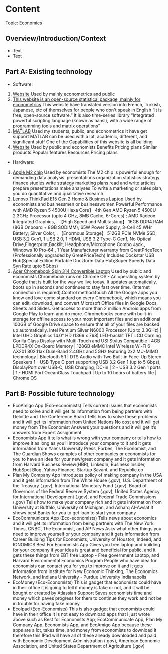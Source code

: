 # Content
Topic: Economics

## Overview/Introduction/Context
* Text
* Text

## Part A: Existing technology
* Software:
1) [Website](https://images.sftcdn.net/images/t_app-icon-m/p/93a14b7c-96d4-11e6-b980-00163ed833e7/1884510348/gretl-1884510348.png)
Used by mainly econometrics and public
2) [This website is an open-source statistical package, mainly for econometrics](https://gretl.sourceforge.net/)
This website have translated version into French, Turkish, Japanese, etc of themselves for people who don't speak in English
“It is free, open-source software.”
It is also time-series library
“Integrated powerful scripting language (known as hansl), with a wide range of programming tools and matrix operations”
3) [MATLAB](https://upload.wikimedia.org/wikipedia/commons/2/21/Matlab_Logo.png)
Used my students, public, and econometrics
It have get support
MATLAB can be used with a lot, academic, different, and significant stuff
One of the Capabilities of this website is all building
4) [Website](https://encrypted-tbn0.gstatic.com/images?q=tbn:ANd9GcRSU45FkTOfnSYMoF76emsspAXVJD9psJkFOg&usqp=CAU)
Used by public and economists
Benefits
Pricing plans
Similar products
Popular features
Resources
Pricing plans
* Hardware:
1) [Apple M2 chip](https://encrypted-tbn0.gstatic.com/images?q=tbn:ANd9GcTa-IyectOULM1gbVwQHqXN7Q5QzveLXssz5lSkL7nQVA&s)
Used by economists
The M2 chip is powerful enough for demanding data analysis.
presentations
organization
statistics
strategy
finance
studies
write strategy
marketing plans
read and write articles
prepare presentations
make analyses
To write a marketing or sales plan, you do quantitative and qualitative research
2) [Lenovo ThinkPad E15 Gen 2 Home & Business Laptop](https://m.media-amazon.com/images/I/71hwpV5oXsL._AC_UF894,1000_QL80_.jpg)
Used by economists and businessmen or businesswomen
Powerful Performance with AMD Ryzen 5 4500U Hexa Core】 4th Gen AMD Ryzen 5 4500U 2.3GHz Processor (upto 4 GHz, 8MB Cache, 6-Cores) ; AMD Radeon Integrated Graphics, .
【High Speed and Multitasking】 16GB DDR4 RAM (8GB Onboard + 8GB SODIMM); 65W Power Supply, 3-Cell 45 WHr Battery; Silver Color, .
【Enormous Storage】 512GB PCIe NVMe SSD; USB 3.2 Gen1, 1 USB 2.0, 1 HDMI, USB 3.2 Type-C Gen1, No Optical Drive,Fingerprint,Backlit, Headphone/Microphone Combo Jack., Windows 10 Pro-64., 1 Year Manufacturer warranty from GreatPriceTech (Professionally upgraded by GreatPriceTech)
Includes Dockstar USB Hub(Special Edition Portable Docztorm Data Hub;Super Speedy Data Syn Rate upto 5Gbps)
2) [Acer Chromebook Spin 314 Convertible Laptop](https://m.media-amazon.com/images/I/51soQu6K+FL.jpg)
Used by public and economists
Chromebook runs on Chrome OS - An operating system by Google that is built for the way we live today. It updates automatically, boots up in seconds and continues to stay fast over time. (Internet connection is required).Control method:touch
All the Google apps you know and love come standard on every Chromebook, which means you can edit, download, and convert Microsoft Office files in Google Docs, Sheets and Slides.
Get access to more than 2 million Android apps from Google Play to learn and do more.
Chromebooks come with built-in storage for offline access to your most important files and an additional 100GB of Google Drive space to ensure that all of your files are backed up automatically.
Intel Pentium Silver N6000 Processor (Up to 3.3GHz) | Intel UHD Graphics
14.0" HD (1366 x 768) LED-backlit TFT LCD Corning Gorilla Glass Display with Multi-Touch and USI Stylus Compatible | 4GB LPDDR4X On-Board Memory | 128GB eMMC
Intel Wireless Wi-Fi 6 AX201 802.11ax Dual-Band 2.4GHz and 5GHz featuring 2x2 MU-MIMO technology | Bluetooth 5.1 | DTS Audio with Two Built-in Face-Up Stereo Speakers
1 - USB Type C port supporting USB 3.2 Gen 1 (up to 5 Gbps), DisplayPort over USB-C, USB Charging, DC-in | 2 - USB 3.2 Gen 1 ports | 1 - HDMI Port
OceanGlass Touchpad | Up to 10 hours of battery life | Chrome OS


## Part B: Possible future technology
* EcoAmigo App (Eco-economists)
Tells current issues that economists need to solve and it will get its information from being partners with Deloitte and The Conference Board
Tells how to solve these problems and it will get its information from United Nations
No cost and it will get money from The Economist
Answers your questions and it will get it’s answers from Expert Assignment
* Economists App
It tells what is wrong with your company or tells how to improve it as long as you’ll introduce your company to it and it gets information from Yale's University Press, Forbes, The Economist, and The Guardian
Shows examples of other companies or economists for you to have an idea for your new/great company and it gets information from Harvard Business Review(HBR), LinkedIn, Business Insider, HubSpot Blog, Yahoo Finance, Startup Savant, and Republic.co
* Plan My Company App
Introduces policy of making company in the USA and it gets information from The White House (.gov), U.S. Department of the Treasury (.gov), International Monetary Fund (.gov), Board of Governors of the Federal Reserve System (.gov), United States Agency for International Development (.gov), and Federal Trade Commissions (.gov)
Tells how to make your company rich and it gets information from University at Buffalo, University of Michigan, and Asharq Al-Awsat
It shows best Banks for you to get loan to start your company
* EcoCommunicate App (Eco-economists)
Tells news about economics and it will get its information from being partners with The New York Times, CNBC, The Economist, and AP News
Asks what other things you need to improve yourself or your company and it gets information from Career Building Tips for Economists, University of Houston, Indeed, and IONOMICS
Best For Economists App
Gives you free laptop and building for your company if your idea is great and beneficial for public, and it gets these things from EBT  free Laptop - Free government Laptop, and Harvard Environmental Economics Program
People who have idea for economists can contact you for you to improve on it and it gets information from Institute for New Economic Thinking, The Economics Network, and Indiana University - Purdue University Indianapolis
* EcoMoney (Eco-Economists)
This is gadget that economists could have in their office
it is going to tell if money is fake or not, and it will be bought or created by Atlassian Support
Saves economists time and money which paves progress for them to continue they work and not be in trouble for having fake money
* EcoIpad (Eco-Economists)
This is also gadget that economists could have in their office
It is not easy to download apps that I just wrote above such as Best for Economists App, EcoCommunicate App, Plan My Company App, Economists App, and EcoAmigo App because these apps are a lot, takes time, and money from economists to download it therefore this IPad will have all of these already downloaded and paid with Economic Development Administration (.gov), American Economic Association, and United States Department of Agriculture (.gov)

